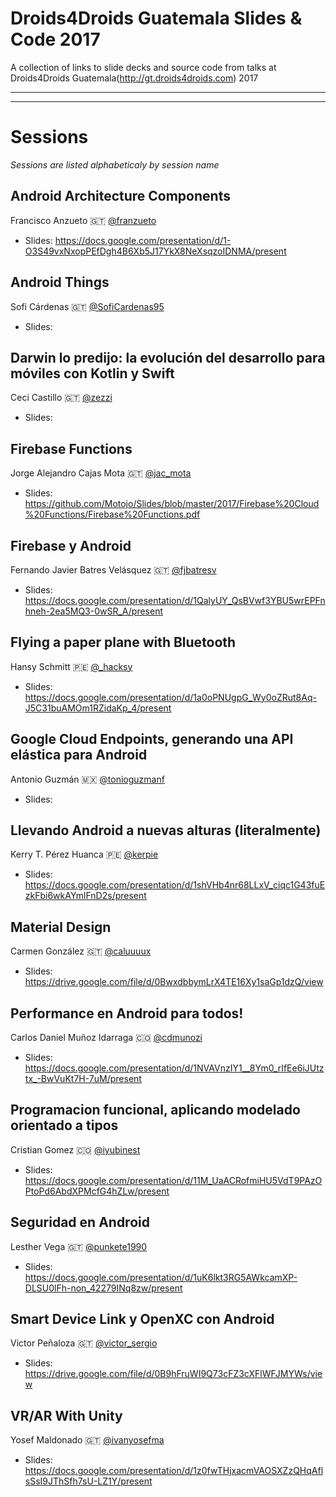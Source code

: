 Droids4Droids Guatemala Slides & Code 2017
==============

A collection of links to slide decks and source code from talks at Droids4Droids Guatemala(http://gt.droids4droids.com) 2017


-----


-----

# Sessions

_Sessions are listed alphabeticaly by session name_



## Android Architecture Components
Francisco Anzueto :guatemala: [@franzueto](https://twitter.com/franzueto)

* Slides: https://docs.google.com/presentation/d/1-O3S49vxNxopPEfDgh4B6Xb5J17YkX8NeXsqzoIDNMA/present


## Android Things
Sofi Cárdenas :guatemala: [@SofiCardenas95](https://twitter.com/SofiCardenas95)

* Slides: 


## Darwin lo predijo: la evolución del desarrollo para móviles con Kotlin y Swift
Ceci Castillo :guatemala: [@zezzi](https://twitter.com/zezzi)

* Slides:


## Firebase Functions
Jorge Alejandro Cajas Mota :guatemala: [@jac_mota](https://twitter.com/jac_mota)

* Slides: https://github.com/Motojo/Slides/blob/master/2017/Firebase%20Cloud%20Functions/Firebase%20Functions.pdf


## Firebase y Android
Fernando Javier Batres Velásquez :guatemala: [@fjbatresv](https://twitter.com/fjbatresv)

* Slides: https://docs.google.com/presentation/d/1QalyUY_QsBVwf3YBU5wrEPFnhneh-2ea5MQ3-0wSR_A/present


## Flying a paper plane with Bluetooth
Hansy Schmitt :peru: [@_hacksy](https://twitter.com/_hacksy)

* Slides: https://docs.google.com/presentation/d/1a0oPNUgpG_Wy0oZRut8Aq-J5C31buAMOm1RZidaKp_4/present


## Google Cloud Endpoints, generando una API elástica para Android
Antonio Guzmán :mexico: [@tonioguzmanf](https://twitter.com/tonioguzmanf)

* Slides:


## Llevando Android a nuevas alturas (literalmente)
Kerry T. Pérez Huanca :peru: [@kerpie](https://twitter.com/kerpie)

* Slides: https://docs.google.com/presentation/d/1shVHb4nr68LLxV_ciqc1G43fuEzkFbi6wkAYmlFnD2s/present


## Material Design
Carmen González :guatemala: [@caluuuux](https://twitter.com/caluuuux)

* Slides: https://drive.google.com/file/d/0BwxdbbymLrX4TE16Xy1saGp1dzQ/view


## Performance en Android para todos!
Carlos Daniel Muñoz Idarraga :colombia: [@cdmunozi](https://twitter.com/cdmunozi)

* Slides: https://docs.google.com/presentation/d/1NVAVnzIY1__8Ym0_rIfEe6iJUtztx_-BwVuKt7H-7uM/present


## Programacion funcional, aplicando modelado orientado a tipos
Cristian Gomez :colombia: [@iyubinest](https://twitter.com/iyubinest)

* Slides: https://docs.google.com/presentation/d/11M_UaACRofmiHU5VdT9PAzOPtoPd6AbdXPMcfG4hZLw/present


## Seguridad en Android
Lesther Vega :guatemala: [@punkete1990](https://twitter.com/punkete1990)

* Slides: https://docs.google.com/presentation/d/1uK6lkt3RG5AWkcamXP-DLSU0lFh-non_42279INq8zw/present


## Smart Device Link y OpenXC con Android
Victor Peñaloza :guatemala: [@victor_sergio](https://twitter.com/victor_sergio)


* Slides: https://drive.google.com/file/d/0B9hFruWI9Q73cFZ3cXFlWFJMYWs/view


## VR/AR With Unity
Yosef Maldonado :guatemala: [@ivanyosefma](https://twitter.com/ivanyosefma)

* Slides: https://docs.google.com/presentation/d/1z0fwTHjxacmVAOSXZzQHqAflsSsI9JThSfh7sU-LZ1Y/present
